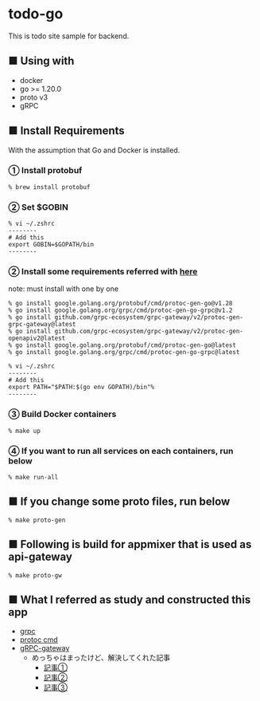 # todo-go

This is todo site sample for backend.


## ■ Using with
- docker
- go >= 1.20.0
- proto v3
- gRPC


## ■ Install Requirements
With the assumption that Go and Docker is installed.

### ① Install protobuf
```
% brew install protobuf
```

### ② Set $GOBIN
```
% vi ~/.zshrc
--------
# Add this
export GOBIN=$GOPATH/bin
--------
```

### ② Install some requirements referred with [here](https://grpc.io/docs/languages/go/quickstart/)
note: must install with one by one
```
% go install google.golang.org/protobuf/cmd/protoc-gen-go@v1.28
% go install google.golang.org/grpc/cmd/protoc-gen-go-grpc@v1.2
% go install github.com/grpc-ecosystem/grpc-gateway/v2/protoc-gen-grpc-gateway@latest
% go install github.com/grpc-ecosystem/grpc-gateway/v2/protoc-gen-openapiv2@latest
% go install google.golang.org/protobuf/cmd/protoc-gen-go@latest
% go install google.golang.org/grpc/cmd/protoc-gen-go-grpc@latest

% vi ~/.zshrc
--------
# Add this
export PATH="$PATH:$(go env GOPATH)/bin"% 
--------
```

### ③ Build Docker containers
```
% make up
```

### ④ If you want to run all services on each containers, run below
```
% make run-all
```

## ■ If you change some proto files, run below
```
% make proto-gen
```

## ■ Following is build for appmixer that is used as api-gateway
```
% make proto-gw
```

## ■ What I referred as study and constructed this app
- [grpc](https://dev.classmethod.jp/articles/golang-grpc-sample-project/)
- [protoc cmd](https://qiita.com/maaaashin324/items/b8d3c5c016203dce2d6a)
- [gRPC-gateway](https://note.com/leslesnoa/n/n1888381e068b)
  - めっちゃはまったけど、解決してくれた記事
    - [記事①](https://grpc-ecosystem.github.io/grpc-gateway/docs/tutorials/adding_annotations/)
    - [記事②](https://grpc-ecosystem.github.io/grpc-gateway/docs/tutorials/adding_annotations/#:~:text=%E3%81%A7%E3%82%B9%E3%82%BF%E3%83%96%E3%82%92%E7%94%9F%E6%88%90%E3%81%99%E3%82%8B%E5%89%8D%E3%81%ABprotoc%E3%80%81%E3%81%84%E3%81%8F%E3%81%A4%E3%81%8B%E3%81%AE%E4%BE%9D%E5%AD%98%E9%96%A2%E4%BF%82%E3%82%92%20proto%20%E3%83%95%E3%82%A1%E3%82%A4%E3%83%AB%E6%A7%8B%E9%80%A0%E3%81%AB%E3%82%B3%E3%83%94%E3%83%BC%E3%81%99%E3%82%8B%E5%BF%85%E8%A6%81%E3%81%8C%E3%81%82%E3%82%8A%E3%81%BE%E3%81%99%E3%80%82%E3%81%AE%E3%82%B5%E3%83%96%E3%82%BB%E3%83%83%E3%83%88%E3%82%92%E5%85%AC%E5%BC%8F%E3%83%AA%E3%83%9D%E3%82%B8%E3%83%88%E3%83%AAgoogleapis%E3%81%8B%E3%82%89%E3%83%AD%E3%83%BC%E3%82%AB%E3%83%AB%E3%81%AE%20proto%20%E3%83%95%E3%82%A1%E3%82%A4%E3%83%AB%E6%A7%8B%E9%80%A0%E3%81%AB%E3%82%B3%E3%83%94%E3%83%BC%E3%81%97%E3%81%BE%E3%81%99%E3%80%82%E3%81%9D%E3%81%AE%E5%BE%8C%E3%80%81%E6%AC%A1%E3%81%AE%E3%82%88%E3%81%86%E3%81%AB%E3%81%AA%E3%82%8A%E3%81%BE%E3%81%99%E3%80%82)
    - [記事③](https://stackoverflow.com/questions/74498464/proto-grror-when-generating-gateway-protoc-gen-grpc-gateway-program-not-found-o#:~:text=gen%2Dgrpc%2Dgateway%20%5C-,Full%20proto%20command,-PROJ_PATH%3D%24%7BCURDIR%7D%0A%0A.PHONY)
